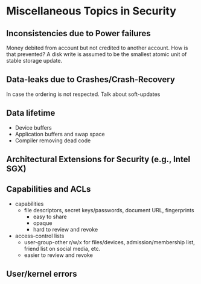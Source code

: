 # Miscellaneous Topics in Security

## Inconsistencies due to Power failures
Money debited from account but not credited to another account. How is that prevented?  A disk write is assumed to be the smallest atomic unit of stable storage update.

## Data-leaks due to Crashes/Crash-Recovery
In case the ordering is not respected. Talk about soft-updates

## Data lifetime
- Device buffers
- Application buffers and swap space
- Compiler removing dead code

## Architectural Extensions for Security (e.g., Intel SGX)

## Capabilities and ACLs
- capabilities
  - file descriptors, secret keys/passwords, document URL, fingerprints
    - easy to share
    - opaque
    - hard to review and revoke
- access-control lists
  - user-group-other r/w/x for files/devices, admission/membership list, friend list on social media, etc.
  - easier to review and revoke

## User/kernel errors
